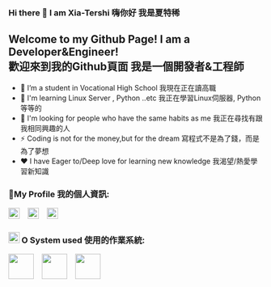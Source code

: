 ### Hi there 👋 I am Xia-Tershi 嗨你好 我是夏特稀
## Welcome to my Github Page! I am a Developer&Engineer!<br>歡迎來到我的Github頁面 我是一個開發者&工程師

- 🔭 I’m a student in Vocational High School 我現在正在讀高職
- 🌱 I'm learning Linux Server , Python ..etc 我正在學習Linux伺服器, Python 等等的
- 👯 I'm looking for people who have the same habits as me 我正在尋找有跟我相同興趣的人
- ⚡ Coding is not for the money,but for the dream 寫程式不是為了錢，而是為了夢想
- ❤️ I have Eager to/Deep love for learning new knowledge 我渴望/熱愛學習新知識

### 🤝My Profile 我的個人資訊:
<p><a href="https://www.youtube.com/channel/UCPdpFDFOp3sPbZhRkaQVaQA?view_as=subscriber"><img width="22px" src="https://camo.githubusercontent.com/6645c4c313a1f4f0032cd1c5e5fd0033417104a7a282fed4cafdca8ac2a1ab33/68747470733a2f2f63646e2e6a7364656c6976722e6e65742f6e706d2f73696d706c652d69636f6e734076332f69636f6e732f796f75747562652e737667"></img></a>&nbsp;&nbsp;&nbsp;&nbsp;<a href="https://www.facebook.com/shanling.team"><img width="22px" src="https://camo.githubusercontent.com/013ab4b8c0a14af1d626b6106c10a4ca83129f9b89d063db25612dcb88740bc5/68747470733a2f2f63646e2e6a7364656c6976722e6e65742f6e706d2f73696d706c652d69636f6e734076332f69636f6e732f66616365626f6f6b2e737667"></img></a>&nbsp;&nbsp;&nbsp;&nbsp;<a href="mailto://tershi@mail.tershi.ml"><img width="22px" src="https://camo.githubusercontent.com/c9a89a6426081483aa6cd371bdecae44045961437b349ea97097d476978436f4/68747470733a2f2f63646e2e6a7364656c6976722e6e65742f6e706d2f73696d706c652d69636f6e734076332f69636f6e732f676d61696c2e737667"></img></a>

### <img src="https://icon-library.com/images/system-icon-png/system-icon-png-28.jpg" width="22px"/> O System used 使用的作業系統:
<a href="https://zh.wikipedia.org/zh-tw/Arch_Linux"><img src="https://upload.wikimedia.org/wikipedia/commons/thumb/a/a5/Archlinux-icon-crystal-64.svg/768px-Archlinux-icon-crystal-64.svg.png" width="50px"/></a>&nbsp;&nbsp;&nbsp;&nbsp;<a href="https://zh.wikipedia.org/zh-tw/Microsoft_Windows"><img src="https://icons-for-free.com/iconfiles/png/512/desktop+microsoft+os+screen+technology+windows+icon-1320192780138264654.png" width="50px"/></a>&nbsp;&nbsp;&nbsp;&nbsp;<a href="https://zh.wikipedia.org/zh-tw/Kali_Linux"><img src="https://www.freepngimg.com/download/android/68988-kali-android-linux-free-clipart-hq.png" width="50px"/></a>
</p>
<!--
**mmm25002500/mmm25002500** is a ✨ _special_ ✨ repository because its `README.md` (this file) appears on your GitHub profile.

Here are some ideas to get you started:

- 🔭 I’m currently working on ...
- 🌱 I’m currently learning ...
- 👯 I’m looking to collaborate on ...
- 🤔 I’m looking for help with ...
- 💬 Ask me about ...
- 📫 How to reach me: ...
- 😄 Pronouns: ...
- ⚡ Fun fact: ...
-->
